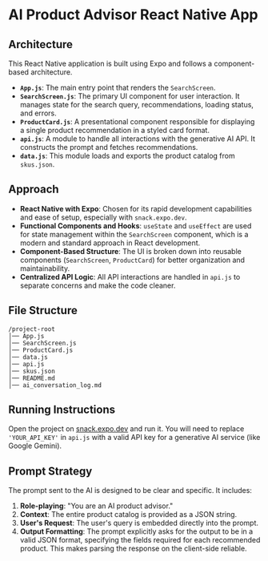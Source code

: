 # AI Product Advisor React Native App

## Architecture

This React Native application is built using Expo and follows a component-based architecture.

- **`App.js`**: The main entry point that renders the `SearchScreen`.
- **`SearchScreen.js`**: The primary UI component for user interaction. It manages state for the search query, recommendations, loading status, and errors.
- **`ProductCard.js`**: A presentational component responsible for displaying a single product recommendation in a styled card format.
- **`api.js`**: A module to handle all interactions with the generative AI API. It constructs the prompt and fetches recommendations.
- **`data.js`**: This module loads and exports the product catalog from `skus.json`.

## Approach

- **React Native with Expo**: Chosen for its rapid development capabilities and ease of setup, especially with `snack.expo.dev`.
- **Functional Components and Hooks**: `useState` and `useEffect` are used for state management within the `SearchScreen` component, which is a modern and standard approach in React development.
- **Component-Based Structure**: The UI is broken down into reusable components (`SearchScreen`, `ProductCard`) for better organization and maintainability.
- **Centralized API Logic**: All API interactions are handled in `api.js` to separate concerns and make the code cleaner.

## File Structure

```
/project-root
│── App.js
│── SearchScreen.js
│── ProductCard.js
│── data.js
│── api.js
│── skus.json
│── README.md
│── ai_conversation_log.md
```

## Running Instructions

Open the project on [snack.expo.dev](https://snack.expo.dev/) and run it. You will need to replace `'YOUR_API_KEY'` in `api.js` with a valid API key for a generative AI service (like Google Gemini).

## Prompt Strategy

The prompt sent to the AI is designed to be clear and specific. It includes:
1.  **Role-playing**: "You are an AI product advisor."
2.  **Context**: The entire product catalog is provided as a JSON string.
3.  **User's Request**: The user's query is embedded directly into the prompt.
4.  **Output Formatting**: The prompt explicitly asks for the output to be in a valid JSON format, specifying the fields required for each recommended product. This makes parsing the response on the client-side reliable.
